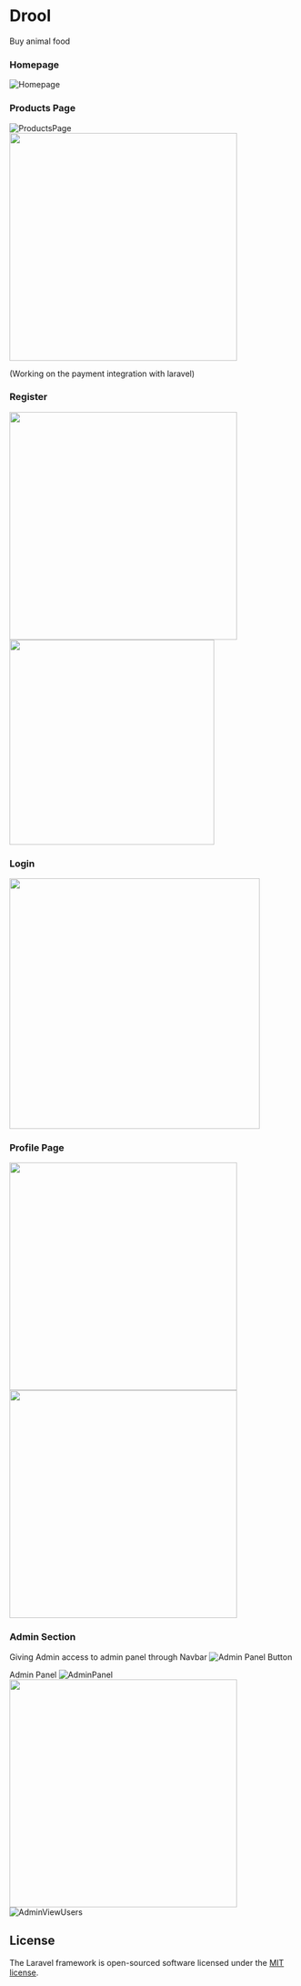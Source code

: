 # Drool
Buy animal food 

### Homepage
![Homepage](ss/homepage.png)

### Products Page
![ProductsPage](ss/productspage.png) 
<img src="ss/viewproduct.png" width="400px"/>

(Working on the payment integration with laravel)

### Register
<img src="ss/register.png" width="400px"/> <img src="ss/register-error.png" width="360px"/>
### Login
<img src="ss/loginpage.png" width="440px"/>


### Profile Page

<img src="ss/profile-page.png" width="400px"/> <img src="ss/editprofile.png" width="400px"/>


### Admin Section
Giving Admin access to admin panel through Navbar
![Admin Panel Button](ss/admin-navbar.png)

Admin Panel
![AdminPanel](ss/adminpanel.png)
<img src="ss/addproducts.png" width="400px"/>
![AdminViewUsers](ss/admin-viewuser.png)


## License

The Laravel framework is open-sourced software licensed under the [MIT license](https://opensource.org/licenses/MIT).

